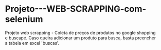 # Projeto---WEB-SCRAPPING-com-selenium
Projeto web scrapping - Coleta de preços de produtos no google shopping e buscapé.
Caso queira adicionar um produto para busca, basta preencher a tabela em excel 'buscas'.
